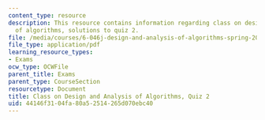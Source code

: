 ```yaml
---
content_type: resource
description: This resource contains information regarding class on design and analysis
  of algorithms, solutions to quiz 2.
file: /media/courses/6-046j-design-and-analysis-of-algorithms-spring-2015/44146f3104fa80a52514265d070ebc40_MIT6_046JS15_quiz2sols.pdf
file_type: application/pdf
learning_resource_types:
- Exams
ocw_type: OCWFile
parent_title: Exams
parent_type: CourseSection
resourcetype: Document
title: Class on Design and Analysis of Algorithms, Quiz 2
uid: 44146f31-04fa-80a5-2514-265d070ebc40
---
```


